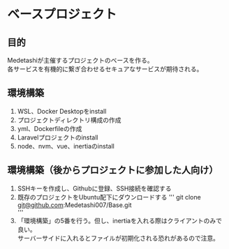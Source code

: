 # ベースプロジェクト

## 目的

Medetashiが主催するプロジェクトのベースを作る。  
各サービスを有機的に繋ぎ合わせるセキュアなサービスが期待される。  

## 環境構築

1. WSL、Docker Desktopをinstall
2. プロジェクトディレクトリ構成の作成
3. yml、Dockerfileの作成
4. Laravelプロジェクトのinstall
5. node、nvm、vue、inertiaのinstall

## 環境構築（後からプロジェクトに参加した人向け）

1. SSHキーを作成し、Githubに登録、SSH接続を確認する  
2. 既存のプロジェクトをUbuntu配下にダウンロードする 
    '''
    git clone git@github.com:Medetashi007/Base.git  
    '''
3. 「環境構築」の5番を行う。但し、inertiaを入れる際はクライアントのみで良い。  
    サーバーサイドに入れるとファイルが初期化される恐れがあるので注意。  
